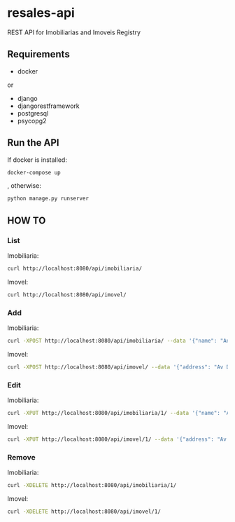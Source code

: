 # resales-api

REST API for Imobiliarias and Imoveis Registry

## Requirements
- docker

or

- django
- djangorestframework
- postgresql
- psycopg2

## Run the API
If docker is installed:

```bash
docker-compose up
```

, otherwise:

```bash
python manage.py runserver
```

## HOW TO

### List

Imobiliaria:

```bash
curl http://localhost:8080/api/imobiliaria/
```

Imovel:

```bash
curl http://localhost:8080/api/imovel/
```

### Add

Imobiliaria:

```bash
curl -XPOST http://localhost:8080/api/imobiliaria/ --data '{"name": "Antares", "email": "antares@email.com", "phone": "+55 11 1234-5678", "other_information": "colocar algo aqui"}' --header "Content-Type: application/json"
```

Imovel:

```bash
curl -XPOST http://localhost:8080/api/imovel/ --data '{"address": "Av Djalama Batista, N 803, Adrianópolis, Manaus - AM 69080-97", "description": "colocar algo aqui", "value": "350000", "sold": false, "imobiliaria": 1}' --header "Content-Type: application/json"
```

### Edit

Imobiliaria:

```bash
curl -XPUT http://localhost:8080/api/imobiliaria/1/ --data '{"name": "Antares", "email": "antares@email.com", "phone": "+55 11 1234-5679", "other_information": "update"}' --header "Content-Type: application/json"
```

Imovel:

```bash
curl -XPUT http://localhost:8080/api/imovel/1/ --data '{"address": "Av Djalama Batista, N 803, Adrianópolis, Manaus - AM 69080-97", "description": "update - vendida", "value": "350000", "sold": true, "imobiliaria": 1}' --header "Content-Type: application/json"
```

### Remove

Imobiliaria:

```bash
curl -XDELETE http://localhost:8080/api/imobiliaria/1/
```

Imovel:

```bash
curl -XDELETE http://localhost:8080/api/imovel/1/
```
